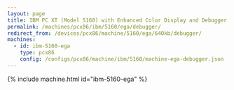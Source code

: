 ```yaml
---
layout: page
title: IBM PC XT (Model 5160) with Enhanced Color Display and Debugger
permalink: /machines/pcx86/ibm/5160/ega/debugger/
redirect_from: /devices/pcx86/machine/5160/ega/640kb/debugger/
machines:
  - id: ibm-5160-ega
    type: pcx86
    config: /configs/pcx86/machine/ibm/5160/machine-ega-debugger.json
---
```


{% include machine.html id="ibm-5160-ega" %}

